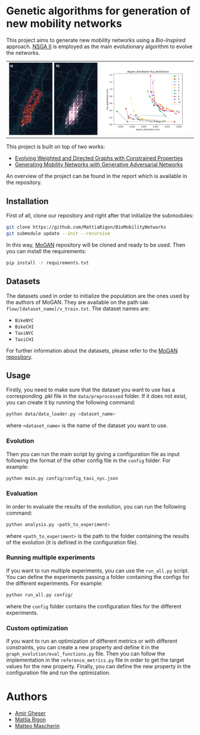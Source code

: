 # Genetic algorithms for generation of new mobility networks
This project aims to generate new mobility networks using a *Bio-Inspired* approach. [NSGA II](https://ieeexplore.ieee.org/stamp/stamp.jsp?arnumber=996017) is employed as the main evolutionary algorithm to evolve the networks.
<table>
    <tr>
        <td><img src='images/network-example.png' width='500'></td>
        <td><img src='images/pareto_degree_distribution_flux_distribution.png' width='500'></td>
    </tr>
</table>

This project is built on top of two works:
- [Evolving Weighted and Directed Graphs with Constrained
Properties](https://dl.acm.org/doi/pdf/10.1145/3638530.3654350)
- [Generating Mobility Networks with Generative
Adversarial Networks](https://arxiv.org/pdf/2202.11028)

An overview of the project can be found in the report which is available in the repository.

## Installation
First of all, clone our repository and right after that initialize the submodules:
```bash
git clone https://github.com/MattiaRigon/BioMobilityNetworks
git submodule update --init --recursive
```
In this way, [MoGAN](https://github.com/jonpappalord/GAN-flow) repository will be cloned and ready to be used. Then you can install the requirements:
```bash
pip install -r requirements.txt
```

## Datasets
The datasets used in order to initialize the population are the ones used by the authors of MoGAN. They are available on the path `GAN-flow/[dataset_name]/v_train.txt`. The dataset names are:
- `BikeNYC`
- `BikeCHI`
- `TaxiNYC`
- `TaxiCHI`

For further information about the datasets, please refer to the [MoGAN repository](https://github.com/jonpappalord/GAN-flow).

## Usage
Firstly, you need to make sure that the dataset you want to use has a corresponding .pkl file in the `data/preprocessed` folder. If it does not exist, you can create it by running the following command:
```bash
python data/data_loader.py <dataset_name>
```
where `<dataset_name>` is the name of the dataset you want to use.

### Evolution

Then you can run the main script by giving a configuration file as input following the format of the other config file in the `config` folder. For example:
```bash
python main.py config/config_taxi_nyc.json
```
### Evaluation
In order to evaluate the results of the evolution, you can run the following command:
```bash
python analysis.py <path_to_experiment>
```
where `<path_to_experiment>` is the path to the folder containing the results of the evolution (it is defined in the configuration file).

### Running multiple experiments
If you want to run multiple experiments, you can use the `run_all.py` script. You can define the experiments passing a folder containing the configs for the different experiments. For example:
```bash
python run_all.py config/
```
where the `config` folder contains the configuration files for the different experiments.

### Custom optimization
If you want to run an optimization of different metrics or with different constraints, you can create a new property and define it in the `graph_evolution/eval_functions.py` file. Then you can follow the implementation in the `reference_metrics.py` file in order to get the target values for the new property. Finally, you can define the new property in the configuration file and run the optimization.



# Authors
- [Amir Gheser](https://github.com/rogergheser)
- [Mattia Rigon](https://github.com/MattiaRigon)
- [Matteo Mascherin](https://github.com/MatteoMaske)
